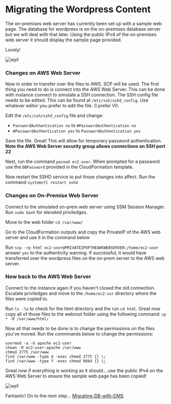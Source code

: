 # Migrating the Wordpress Content
The on-premises web server has currently been set up with a sample web page. The database for wordpress is on the on-premises database server but we will deal with that later. Using the public IPv4 of the on-premises web server it should display the sample page provided. 

Lovely!

![wp1](https://user-images.githubusercontent.com/62077185/126720106-ab2dfca9-8cc1-4302-9ab9-057e6969f287.JPG)


### Changes on AWS Web Server
Now in order to transfer over the files to AWS, SCP will be used. The first thing you need to do is connect into the AWS Web Server. This can be done with instance connect to simulate a SSH connection. The SSH config file needs to be edited. This can be found at `/etc/ssh/sshd_config`. 
Use whatever editor you prefer to edit the file. (I prefer VI). 

Edit the `/etc/ssh/sshd_config` file and change:
- `PasswordAuthentication no` to `#PasswordAuthentication no`
- `#PasswordAuthentication yes` to `PasswordAuthentication yes`

Save the file. Great! This will allow for temporary password authentication. **Note the AWS Web Server security group allows connections on SSH port 22**

Next, run the command `passwd ec2-user`. When prompted for a password use the `DBPassword` provided in the CloudFormation template.

Now restart the SSHD service to put those changes into affect. Run the command  `systemctl restart sshd`

### Changes on On-Premise Web Server 
Connect to the simulated on-prem web server using SSM Session Manager. Run `sudo bash` for elevated priviledges. 

Move to the web folder `cd /var/www/`

Go to the CloudFormation outputs and copy the PrivateIP of the AWS web server and use it in the command below

Run `scp -rp html ec2-user@PRIVATEIPOFTHEAWSWEBSERVER:/home/ec2-user` answer `yes` to the authenticity warning. If successful, it would have transferred over the wordpress files on the on-prem server to the AWS web server. 


### Now back to the AWS Web Server
Connect to the instance again if you haven't closed the old connection. Escalate priviledges and move to the `/home/ec2-usr` directory where the files were copied to. 

Run `ls -la` to check for the html directory and the run `cd html`. Great now copy all of those files to the webroot folder using the following command:
`cp * -R /var/www/html/`

Now all that needs to be done is to change the permissions on the files you've moved. Run the commnands below to change the permissions:
```
usermod -a -G apache ec2-user   
chown -R ec2-user:apache /var/www
chmod 2775 /var/www
find /var/www -type d -exec chmod 2775 {} \;
find /var/www -type f -exec chmod 0664 {} \;
```

Great now if everything is working as it should....use  the public IPv4 on the AWS Web Server to ensure the sample web page has been copied!

![wp1](https://user-images.githubusercontent.com/62077185/126720106-ab2dfca9-8cc1-4302-9ab9-057e6969f287.JPG)

Fantastic! On to the next step...
[Migrating-DB-with-DMS](https://github.com/SConnolly1886/AWS-Migrating-with-DMS/blob/main/AWS-Migrating-with-DMS-3.md)

